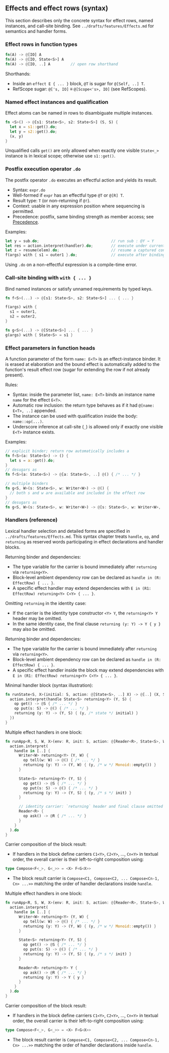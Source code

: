 ## Effects and effect rows (syntax)

This section describes only the concrete syntax for effect rows, named instances, and call-site binding. See `../drafts/features/Effects.md` for semantics and handler forms.

### Effect rows in function types
```rust
fn(A) -> @[IO] A
fn(A) -> @[IO, State<S>] A
fn(A) -> @[IO, ..] A         // open row shorthand
```

Shorthands:
- Inside an `effect E { ... }` block, `@T` is sugar for `@[Self, ..] T`.
- RefScope sugar: `@['s, IO]` ≡ `@[Scope<'s>, IO]` (see RefScopes).

### Named effect instances and qualification
Effect atoms can be named in rows to disambiguate multiple instances.

```rust
fn <S>() -> @[s1: State<S>, s2: State<S>] (S, S) {
  let x = s1::get().do;
  let y = s2::get().do;
  (x, y)
}
```

Unqualified calls `get()` are only allowed when exactly one visible `State<_>` instance is in lexical scope; otherwise use `s1::get()`.

### Postfix execution operator `.do`
The postfix operator `.do` executes an effectful action and yields its result.

- Syntax: `expr.do`
- Well-formed if `expr` has an effectful type `@T` or `@[R] T`.
- Result type: `T` (or non-returning if `@!`).
- Context: usable in any expression position where sequencing is permitted.
- Precedence: postfix, same binding strength as member access; see [Precedence](./Precedence.md).

Examples:
```rust
let y = sub.do;                                // run sub : @Y → Y
let res = action.interpret(handler).do;        // execute under current handlers
let z = resume(elem).do;                       // resume a captured continuation
f(args) with { s1 = outer1 }.do;               // execute after binding instances
```

Using `.do` on a non-effectful expression is a compile-time error.

### Call-site binding with `with { ... }`
Bind named instances or satisfy unnamed requirements by typed keys.

```rust
fn f<S>(...) -> @[s1: State<S>, s2: State<S>] ... { ... }

f(args) with {
  s1 = outer1,
  s2 = outer2,
}

fn g<S>(...) -> @[State<S>] ... { ... }
g(args) with { State<S> = s1 }
```

### Effect parameters in function heads
A function parameter of the form `name: E<T>` is an effect-instance binder. It is erased at elaboration and the bound effect is automatically added to the function's result effect row (sugar for extending the row if not already present).

Rules:
- Syntax: inside the parameter list, `name: E<T>` binds an instance name `name` for the effect `E<T>`.
- Automatic row inclusion: the return type behaves as if it had `@[name: E<T>, ..]` appended.
- The instance can be used with qualification inside the body: `name::op(...)`.
- Underscore inference at call-site (`_`) is allowed only if exactly one visible `E<T>` instance exists.

Examples:
```rust
// explicit binder; return row automatically includes a
fn f<S>(a: State<S>) -> () {
  let s = a::get().do;
}
// desugars as
fn f<S>(a: State<S>) -> @[a: State<S>, ..] @() { /* ... */ }

// multiple binders
fn g<S, W>(s: State<S>, w: Writer<W>) -> @() {
  // both s and w are available and included in the effect row
}
// desugars as
fn g<S, W>(s: State<S>, w: Writer<W>) -> @[s: State<S>, w: Writer<W>, ..] () { /* ... */ }
```

### Handlers (reference)
Lexical handler selection and detailed forms are specified in `../drafts/features/Effects.md`. This syntax chapter treats `handle`, `op`, and `returning` as reserved words participating in effect declarations and handler blocks.

Returning binder and dependencies:
- The type variable for the carrier is bound immediately after `returning` via `returning<Y>`.
- Block-level ambient dependency row can be declared as `handle in (R: EffectRow) { ... }`.
- A specific effect handler may extend dependencies with `E in (R1: EffectRow) returning<Y> C<Y> { ... }`.

Omitting `returning` in the identity case:
- If the carrier is the identity type constructor `<Y> Y`, the `returning<Y> Y` header may be omitted.
- In the same identity case, the final clause `returning (y: Y) -> Y { y }` may also be omitted.

Returning binder and dependencies:
- The type variable for the carrier is bound immediately after `returning` via `returning<Y>`.
- Block-level ambient dependency row can be declared as `handle in (R: EffectRow) { ... }`.
- A specific effect handler inside the block may extend dependencies with `E in (R1: EffectRow) returning<Y> C<Y> { ... }`.

Minimal handler block (syntax illustration):
```rust
fn runState<S, X>(initial: S, action: @[State<S>, ..] X) -> @[..] (X, S) {
  action.interpret(handle State<S> returning<Y> (Y, S) {
    op get() -> @S { /* ... */ }
    op put(s: S) -> @() { /* ... */ }
    returning (y: Y) -> (Y, S) { (y, /* state */ initial) }
  })
}
```

Multiple effect handlers in one block:
```rust
fn runApp<R, S, W, X>(env: R, init: S, action: @[Reader<R>, State<S>, Writer<W>, ..] X) -> @[..] ((X, S), W) {
  action.interpret(
    handle in [..] {
      Writer<W> returning<Y> (Y, W) {
        op tell(w: W) -> @() { /* ... */ }
        returning (y: Y) -> (Y, W) { (y, /* w */ Monoid::empty()) }
      }

      State<S> returning<Y> (Y, S) {
        op get() -> @S { /* ... */ }
        op put(s: S) -> @() { /* ... */ }
        returning (y: Y) -> (Y, S) { (y, /* s */ init) }
      }

      // identity carrier: `returning` header and final clause omitted
      Reader<R> {
        op ask() -> @R { /* ... */ }
      }
    }
  ).do
}
```

Carrier composition of the block result:
- If handlers in the block define carriers `C1<Y>`, `C2<Y>`, ..., `Cn<Y>` in textual order, the overall carrier is their left-to-right composition using:
```rust
type Compose<F<_>, G<_>> = <X> F<G<X>>
```
- The block result carrier is `Compose<C1, Compose<C2, ... Compose<Cn-1, Cn> ...>>` matching the order of handler declarations inside `handle`.

Multiple effect handlers in one block:
```rust
fn runApp<R, S, W, X>(env: R, init: S, action: @[Reader<R>, State<S>, Writer<W>, ..] X) -> @[..] ((X, S), W) {
  action.interpret(
    handle in [..] {
      Writer<W> returning<Y> (Y, W) {
        op tell(w: W) -> @() { /* ... */ }
        returning (y: Y) -> (Y, W) { (y, /* w */ Monoid::empty()) }
      }

      State<S> returning<Y> (Y, S) {
        op get() -> @S { /* ... */ }
        op put(s: S) -> @() { /* ... */ }
        returning (y: Y) -> (Y, S) { (y, /* s */ init) }
      }

      Reader<R> returning<Y> Y {
        op ask() -> @R { /* ... */ }
        returning (y: Y) -> Y { y }
      }
    }
  ).do
}
```

Carrier composition of the block result:
- If handlers in the block define carriers `C1<Y>`, `C2<Y>`, ..., `Cn<Y>` in textual order, the overall carrier is their left-to-right composition using:
```rust
type Compose<F<_>, G<_>> = <X> F<G<X>>
```
- The block result carrier is `Compose<C1, Compose<C2, ... Compose<Cn-1, Cn> ...>>` matching the order of handler declarations inside `handle`.


